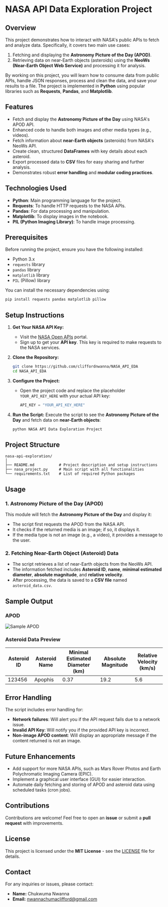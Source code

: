 
# **NASA API Data Exploration Project**

## **Overview**
This project demonstrates how to interact with NASA's public APIs to fetch and analyze data. Specifically, it covers two main use cases:
1. Fetching and displaying the **Astronomy Picture of the Day (APOD)**.
2. Retrieving data on near-Earth objects (asteroids) using the **NeoWs (Near-Earth Object Web Service)** and processing it for analysis.

By working on this project, you will learn how to consume data from public APIs, handle JSON responses, process and clean the data, and save your results to a file. The project is implemented in **Python** using popular libraries such as **Requests**, **Pandas**, and **Matplotlib**.

## **Features**
- Fetch and display the **Astronomy Picture of the Day** using NASA's APOD API.
- Enhanced code to handle both images and other media types (e.g., videos).
- Fetch information about **near-Earth objects** (asteroids) from NASA's NeoWs API.
- Create clean, structured **DataFrames** with key details about each asteroid.
- Export processed data to **CSV** files for easy sharing and further analysis.
- Demonstrates robust **error handling** and **modular coding practices**.

## **Technologies Used**
- **Python**: Main programming language for the project.
- **Requests**: To handle HTTP requests to the NASA APIs.
- **Pandas**: For data processing and manipulation.
- **Matplotlib**: To display images in the notebook.
- **PIL (Python Imaging Library)**: To handle image processing.

## **Prerequisites**
Before running the project, ensure you have the following installed:
- Python 3.x
- `requests` library
- `pandas` library
- `matplotlib` library
- `PIL` (Pillow) library

You can install the necessary dependencies using:
```bash
pip install requests pandas matplotlib pillow
```

## **Setup Instructions**
1. **Get Your NASA API Key:**
   - Visit the [NASA Open APIs](https://api.nasa.gov/) portal.
   - Sign up to get your **API key**. This key is required to make requests to the NASA services.
   
2. **Clone the Repository:**
   ```bash
   git clone https://github.com/cliffordnwanna/NASA_API_EDA
   cd NASA_API_EDA
   ```

3. **Configure the Project:**
   - Open the project code and replace the placeholder `YOUR_API_KEY_HERE` with your actual API key:
     ```python
     API_KEY = "YOUR_API_KEY_HERE"
     ```

4. **Run the Script:**
   Execute the script to see the **Astronomy Picture of the Day** and fetch data on **near-Earth objects**:
   ```bash
   python NASA API Data Exploration Project
   ```

## **Project Structure**
```
nasa-api-exploration/
│
├── README.md           # Project description and setup instructions
├── nasa_project.py     # Main script with all functionalities
└── requirements.txt    # List of required Python packages
```

## **Usage**
### **1. Astronomy Picture of the Day (APOD)**
This module will fetch the **Astronomy Picture of the Day** and display it:
- The script first requests the APOD from the NASA API.
- It checks if the returned media is an image; if so, it displays it.
- If the media type is not an image (e.g., a video), it provides a message to the user.

### **2. Fetching Near-Earth Object (Asteroid) Data**
- The script retrieves a list of near-Earth objects from the NeoWs API.
- The information fetched includes **Asteroid ID**, **name**, **minimal estimated diameter**, **absolute magnitude**, and **relative velocity**.
- After processing, the data is saved to a **CSV file** named `asteroid_data.csv`.

## **Sample Output**
### **APOD**
![Sample APOD](sample_image_url.png)

### **Asteroid Data Preview**
| Asteroid ID | Asteroid Name | Minimal Estimated Diameter (km) | Absolute Magnitude | Relative Velocity (km/s) |
|-------------|---------------|---------------------------------|--------------------|--------------------------|
| 123456      | Apophis       | 0.37                            | 19.2               | 5.6                      |

## **Error Handling**
The script includes error handling for:
- **Network failures**: Will alert you if the API request fails due to a network issue.
- **Invalid API Key**: Will notify you if the provided API key is incorrect.
- **Non-image APOD content**: Will display an appropriate message if the content returned is not an image.

## **Future Enhancements**
- Add support for more NASA APIs, such as Mars Rover Photos and Earth Polychromatic Imaging Camera (EPIC).
- Implement a graphical user interface (GUI) for easier interaction.
- Automate daily fetching and storing of APOD and asteroid data using scheduled tasks (cron jobs).

## **Contributions**
Contributions are welcome! Feel free to open an **issue** or submit a **pull request** with improvements.

## **License**
This project is licensed under the **MIT License** - see the [LICENSE](LICENSE) file for details.

## **Contact**
For any inquiries or issues, please contact:
- **Name:** Chukwuma Nwanna
- **Email:** nwannachumaclifford@gmail.com


